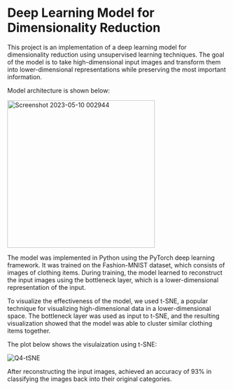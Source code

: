 # Deep Learning Model for Dimensionality Reduction

This project is an implementation of a deep learning model for dimensionality reduction using unsupervised learning techniques. The goal of the model is to take high-dimensional input images and transform them into lower-dimensional representations while preserving the most important information.

Model architecture is shown below:

<img width="337" alt="Screenshot 2023-05-10 002944" src="https://github.com/AravindanVasudevan/Autoencoder/assets/57245944/7ab04b9c-1094-42c7-80b3-349251ebae9d">

The model was implemented in Python using the PyTorch deep learning framework. It was trained on the Fashion-MNIST dataset, which consists of images of clothing items. During training, the model learned to reconstruct the input images using the bottleneck layer, which is a lower-dimensional representation of the input.

To visualize the effectiveness of the model, we used t-SNE, a popular technique for visualizing high-dimensional data in a lower-dimensional space. The bottleneck layer was used as input to t-SNE, and the resulting visualization showed that the model was able to cluster similar clothing items together.

The plot below shows the visulaization using t-SNE:

![Q4-tSNE](https://github.com/AravindanVasudevan/Autoencoder/assets/57245944/4f2366a4-4b4a-4469-ba5a-ce72cc188c87)

After reconstructing the input images, achieved an accuracy of 93% in classifying the images back into their original categories.
